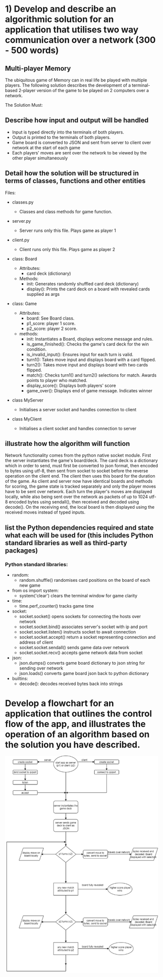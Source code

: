 # 1) Develop and describe an algorithmic solution for an application that utilises two way communication over a network (300 - 500 words)
## Multi-player Memory
The ubiquitous game of Memory can in real life be played with multiple players.
The following solution describes the development of a terminal-based 2-player
version of the game to be played on 2 computers over a network.
    

The Solution Must:
## Describe how input and output will be handled
 - Input is typed directly into the terminals of both players. 
 - Output is printed to the terminals of both players.
 - Game board is converted to JSON and sent from server to client over network at the start of each game
 - Each players' moves are sent over the network to be viewed by the other player simultaneously

## Detail how the solution will be structured in terms of classes, functions and other entities
Files:
  - classes.py
    - Classes and class methods for game function.
  - server.py
    - Server runs only this file. Plays game as player 1
  - client.py
    - Client runs only this file. Plays game as player 2

 - class: Board
   - Attributes:
     - card deck (dictionary)
   - Methods:
     - init: Generates randomly shuffled card deck (dictionary)
     - display(): Prints the card deck on a board with revealed cards supplied as args

 - class: Game
   - Attributes:
     - board: See Board class.
     - p1_score: player 1 score.
     - p2_score: player 2 score.
   - methods:
     - init: Instantiates a Board, displays welcome message and rules.
     - is_game_finished(): Checks the game's card deck for the win condition.
     - is_invalid_input(): Ensures input for each turn is valid.
     - turn1(): Takes move input and displays board with a card flipped.
     - turn2(): Takes move input and displays board with two cards flipped.
     - match(): Checks turn1() and turn2() selections for match. Awards points to player who matched.
     - display_score(): Displays both players' score
     - game_over(): Displays end of game message. Indicates winner

 - class MyServer
   - Initialises a server socket and handles connection to client

 - class MyClient
   - Initialises a client socket and handles connection to server


## illustrate how the algorithm will function
Network functionality comes from the python native socket module.
First the server instantiates the game's board/deck. The card deck is a dictionary which in order to send,
must first be converted to json format, then encoded to bytes using utf-8, then sent from socket to socket
before the reverse operation on the client end. The client then uses this board for the duration of the game.
As client and server now have identical boards and methods for scoring, the game state is tracked separately and only the player moves have to be sent over network.
Each turn the player's moves are displayed locally, while also being sent over the network
as packets of up to 1024 utf-8 encoded bytes using sendall(), then received and decoded using decode(). On the receiving end, the local board is then displayed using the received moves instead of typed inputs.


## list the Python dependencies required and state what each will be used for (this includes Python standard libraries as well as third-party packages)

### Python standard libraries:
 - random:
   - random.shuffle() randomises card positions on the board of each new game 
 - from os import system:
   - system('clear') clears the terminal window for game clarity
 - time:
   - time.perf_counter() tracks game time
 - socket:
   - socket.socket() opens sockets for connecting the hosts over network
   - socket.socket.bind() associates server's socket with ip and port
   - socket.socket.listen() instructs socket to await connection 
   - socket.socket.accept() return a socket representing connection and address of client
   - socket.socket.sendall() sends game data over network
   - socket.socket.recv() accepts game network data from socket 
 - json:
   - json.dumps() converts game board dictionary to json string for sending over network
   - json.loads() converts game board json back to python dictionary 
 - builtins:
   - decode(): decodes received bytes back into strings


# Develop a flowchart for an application that outlines the control flow of the app, and illustrates the operation of an algorithm based on the solution you have described.

![flow](./network_memory_flowchart.png)